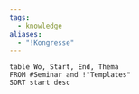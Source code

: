 ```yaml
---
tags:
  - knowledge
aliases:
  - "!Kongresse"
---
```

```dataview
table Wo, Start, End, Thema
FROM #Seminar and !"Templates"
SORT start desc
```